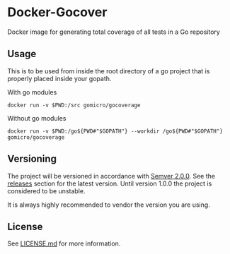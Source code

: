 # Docker-Gocover
Docker image for generating total coverage of all tests in a Go repository

## Usage

This is to be used from inside the root directory of a go project that is properly placed inside your gopath.

With go modules

```
docker run -v $PWD:/src gomicro/gocoverage
```

Without go modules

```
docker run -v $PWD:/go${PWD#"$GOPATH"} --workdir /go${PWD#"$GOPATH"} gomicro/gocoverage
```

## Versioning

The project will be versioned in accordance with [Semver 2.0.0](https://semver.org). See the [releases](https://github.com/gomicro/docker-gocover/releases) section for the latest version. Until version 1.0.0 the project is considered to be unstable.

It is always highly recommended to vendor the version you are using.

## License
See [LICENSE.md](./LICENSE.md) for more information.
